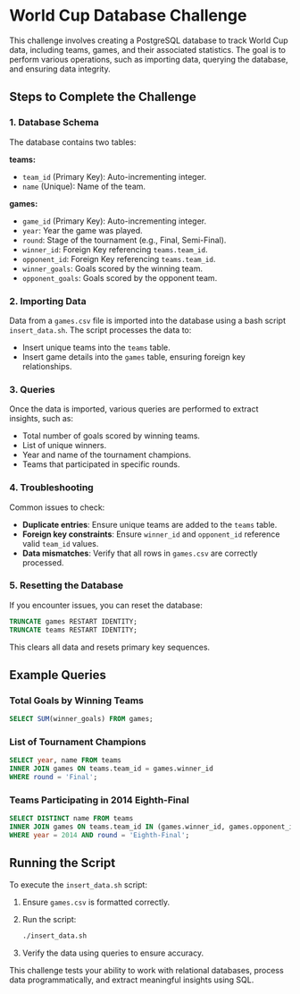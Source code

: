 # World Cup Database Challenge

This challenge involves creating a PostgreSQL database to track World Cup data, including teams, games, and their associated statistics. The goal is to perform various operations, such as importing data, querying the database, and ensuring data integrity.

## Steps to Complete the Challenge

### 1. Database Schema

The database contains two tables:

**teams:**
- `team_id` (Primary Key): Auto-incrementing integer.
- `name` (Unique): Name of the team.

**games:**
- `game_id` (Primary Key): Auto-incrementing integer.
- `year`: Year the game was played.
- `round`: Stage of the tournament (e.g., Final, Semi-Final).
- `winner_id`: Foreign Key referencing `teams.team_id`.
- `opponent_id`: Foreign Key referencing `teams.team_id`.
- `winner_goals`: Goals scored by the winning team.
- `opponent_goals`: Goals scored by the opponent team.

### 2. Importing Data

Data from a `games.csv` file is imported into the database using a bash script `insert_data.sh`. The script processes the data to:

- Insert unique teams into the `teams` table.
- Insert game details into the `games` table, ensuring foreign key relationships.

### 3. Queries

Once the data is imported, various queries are performed to extract insights, such as:

- Total number of goals scored by winning teams.
- List of unique winners.
- Year and name of the tournament champions.
- Teams that participated in specific rounds.

### 4. Troubleshooting

Common issues to check:

- **Duplicate entries**: Ensure unique teams are added to the `teams` table.
- **Foreign key constraints**: Ensure `winner_id` and `opponent_id` reference valid `team_id` values.
- **Data mismatches**: Verify that all rows in `games.csv` are correctly processed.

### 5. Resetting the Database

If you encounter issues, you can reset the database:

```sql
TRUNCATE games RESTART IDENTITY;
TRUNCATE teams RESTART IDENTITY;
```

This clears all data and resets primary key sequences.

## Example Queries

### Total Goals by Winning Teams

```sql
SELECT SUM(winner_goals) FROM games;
```

### List of Tournament Champions

```sql
SELECT year, name FROM teams
INNER JOIN games ON teams.team_id = games.winner_id
WHERE round = 'Final';
```

### Teams Participating in 2014 Eighth-Final

```sql
SELECT DISTINCT name FROM teams
INNER JOIN games ON teams.team_id IN (games.winner_id, games.opponent_id)
WHERE year = 2014 AND round = 'Eighth-Final';
```

## Running the Script

To execute the `insert_data.sh` script:

1. Ensure `games.csv` is formatted correctly.
2. Run the script:

   ```bash
   ./insert_data.sh
   ```

3. Verify the data using queries to ensure accuracy.

This challenge tests your ability to work with relational databases, process data programmatically, and extract meaningful insights using SQL.

